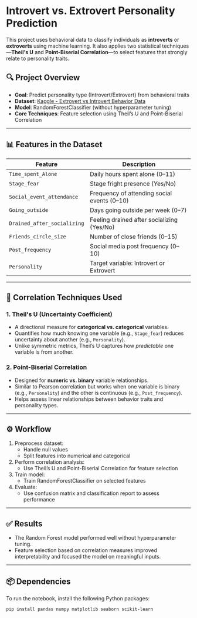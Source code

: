 # Introvert vs. Extrovert Personality Prediction

This project uses behavioral data to classify individuals as **introverts** or **extroverts** using machine learning. It also applies two statistical techniques—**Theil's U** and **Point-Biserial Correlation**—to select features that strongly relate to personality traits.

## 🔍 Project Overview

- **Goal**: Predict personality type (Introvert/Extrovert) from behavioral traits
- **Dataset**: [Kaggle - Extrovert vs Introvert Behavior Data](https://www.kaggle.com/datasets/rakeshkapilavai/extrovert-vs-introvert-behavior-data)
- **Model**: RandomForestClassifier (without hyperparameter tuning)
- **Core Techniques**: Feature selection using Theil’s U and Point-Biserial Correlation

---

## 📊 Features in the Dataset

| Feature                     | Description                                      |
|-----------------------------|--------------------------------------------------|
| `Time_spent_Alone`          | Daily hours spent alone (0–11)                   |
| `Stage_fear`                | Stage fright presence (Yes/No)                   |
| `Social_event_attendance`   | Frequency of attending social events (0–10)      |
| `Going_outside`             | Days going outside per week (0–7)                |
| `Drained_after_socializing`| Feeling drained after socializing (Yes/No)       |
| `Friends_circle_size`       | Number of close friends (0–15)                   |
| `Post_frequency`            | Social media post frequency (0–10)               |
| `Personality`               | Target variable: Introvert or Extrovert          |

---

## 🧠 Correlation Techniques Used

### 1. Theil's U (Uncertainty Coefficient)
- A directional measure for **categorical vs. categorical** variables.
- Quantifies how much knowing one variable (e.g., `Stage_fear`) reduces uncertainty about another (e.g., `Personality`).
- Unlike symmetric metrics, Theil’s U captures how *predictable* one variable is from another.

### 2. Point-Biserial Correlation
- Designed for **numeric vs. binary** variable relationships.
- Similar to Pearson correlation but works when one variable is binary (e.g., `Personality`) and the other is continuous (e.g., `Post_frequency`).
- Helps assess linear relationships between behavior traits and personality types.

---

## ⚙️ Workflow

1. Preprocess dataset:
   - Handle null values
   - Split features into numerical and categorical
2. Perform correlation analysis:
   - Use Theil’s U and Point-Biserial Correlation for feature selection
3. Train model:
   - Train RandomForestClassifier on selected features
4. Evaluate:
   - Use confusion matrix and classification report to assess performance

---

## ✅ Results

- The Random Forest model performed well without hyperparameter tuning.
- Feature selection based on correlation measures improved interpretability and focused the model on meaningful inputs.

---

## 📦 Dependencies

To run the notebook, install the following Python packages:

```bash
pip install pandas numpy matplotlib seaborn scikit-learn

